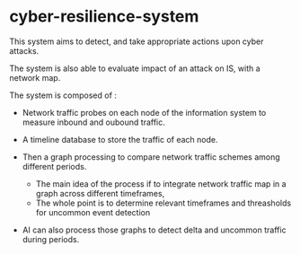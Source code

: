 # cyber-resilience-system

This system aims to detect, and take appropriate actions upon cyber attacks.

The system is also able to evaluate impact of an attack on IS, with a network map.

The system is composed of :

* Network traffic probes on each node of the information system to measure inbound and oubound traffic.

* A timeline database to store the traffic of each node.

* Then a graph processing to compare network traffic schemes among different periods.
  * The main idea of the process if to integrate network traffic map in a graph across different timeframes,
  * The whole point is to determine relevant timeframes and threasholds for uncommon event detection

* AI can also process those graphs to detect delta and uncommon traffic during periods.
